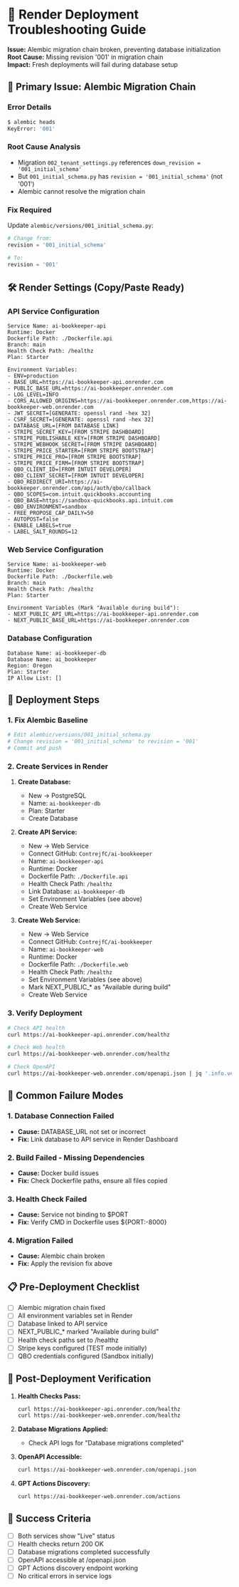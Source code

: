 # 🔧 Render Deployment Troubleshooting Guide

**Issue:** Alembic migration chain broken, preventing database initialization  
**Root Cause:** Missing revision '001' in migration chain  
**Impact:** Fresh deployments will fail during database setup

## 🚨 Primary Issue: Alembic Migration Chain

### Error Details
```bash
$ alembic heads
KeyError: '001'
```

### Root Cause Analysis
- Migration `002_tenant_settings.py` references `down_revision = '001_initial_schema'`
- But `001_initial_schema.py` has `revision = '001_initial_schema'` (not '001')
- Alembic cannot resolve the migration chain

### Fix Required
Update `alembic/versions/001_initial_schema.py`:
```python
# Change from:
revision = '001_initial_schema'

# To:
revision = '001'
```

## 🛠️ Render Settings (Copy/Paste Ready)

### API Service Configuration
```
Service Name: ai-bookkeeper-api
Runtime: Docker
Dockerfile Path: ./Dockerfile.api
Branch: main
Health Check Path: /healthz
Plan: Starter

Environment Variables:
- ENV=production
- BASE_URL=https://ai-bookkeeper-api.onrender.com
- PUBLIC_BASE_URL=https://ai-bookkeeper.onrender.com
- LOG_LEVEL=INFO
- CORS_ALLOWED_ORIGINS=https://ai-bookkeeper.onrender.com,https://ai-bookkeeper-web.onrender.com
- JWT_SECRET=[GENERATE: openssl rand -hex 32]
- CSRF_SECRET=[GENERATE: openssl rand -hex 32]
- DATABASE_URL=[FROM DATABASE LINK]
- STRIPE_SECRET_KEY=[FROM STRIPE DASHBOARD]
- STRIPE_PUBLISHABLE_KEY=[FROM STRIPE DASHBOARD]
- STRIPE_WEBHOOK_SECRET=[FROM STRIPE DASHBOARD]
- STRIPE_PRICE_STARTER=[FROM STRIPE BOOTSTRAP]
- STRIPE_PRICE_PRO=[FROM STRIPE BOOTSTRAP]
- STRIPE_PRICE_FIRM=[FROM STRIPE BOOTSTRAP]
- QBO_CLIENT_ID=[FROM INTUIT DEVELOPER]
- QBO_CLIENT_SECRET=[FROM INTUIT DEVELOPER]
- QBO_REDIRECT_URI=https://ai-bookkeeper.onrender.com/api/auth/qbo/callback
- QBO_SCOPES=com.intuit.quickbooks.accounting
- QBO_BASE=https://sandbox-quickbooks.api.intuit.com
- QBO_ENVIRONMENT=sandbox
- FREE_PROPOSE_CAP_DAILY=50
- AUTOPOST=false
- ENABLE_LABELS=true
- LABEL_SALT_ROUNDS=12
```

### Web Service Configuration
```
Service Name: ai-bookkeeper-web
Runtime: Docker
Dockerfile Path: ./Dockerfile.web
Branch: main
Health Check Path: /healthz
Plan: Starter

Environment Variables (Mark "Available during build"):
- NEXT_PUBLIC_API_URL=https://ai-bookkeeper-api.onrender.com
- NEXT_PUBLIC_BASE_URL=https://ai-bookkeeper.onrender.com
```

### Database Configuration
```
Database Name: ai-bookkeeper-db
Database Name: ai_bookkeeper
Region: Oregon
Plan: Starter
IP Allow List: []
```

## 🔄 Deployment Steps

### 1. Fix Alembic Baseline
```bash
# Edit alembic/versions/001_initial_schema.py
# Change revision = '001_initial_schema' to revision = '001'
# Commit and push
```

### 2. Create Services in Render
1. **Create Database:**
   - New → PostgreSQL
   - Name: `ai-bookkeeper-db`
   - Plan: Starter
   - Create Database

2. **Create API Service:**
   - New → Web Service
   - Connect GitHub: `ContrejfC/ai-bookkeeper`
   - Name: `ai-bookkeeper-api`
   - Runtime: Docker
   - Dockerfile Path: `./Dockerfile.api`
   - Health Check Path: `/healthz`
   - Link Database: `ai-bookkeeper-db`
   - Set Environment Variables (see above)
   - Create Web Service

3. **Create Web Service:**
   - New → Web Service
   - Connect GitHub: `ContrejfC/ai-bookkeeper`
   - Name: `ai-bookkeeper-web`
   - Runtime: Docker
   - Dockerfile Path: `./Dockerfile.web`
   - Health Check Path: `/healthz`
   - Set Environment Variables (see above)
   - Mark NEXT_PUBLIC_* as "Available during build"
   - Create Web Service

### 3. Verify Deployment
```bash
# Check API health
curl https://ai-bookkeeper-api.onrender.com/healthz

# Check Web health
curl https://ai-bookkeeper-web.onrender.com/healthz

# Check OpenAPI
curl https://ai-bookkeeper-web.onrender.com/openapi.json | jq '.info.version'
```

## 🚨 Common Failure Modes

### 1. Database Connection Failed
- **Cause:** DATABASE_URL not set or incorrect
- **Fix:** Link database to API service in Render Dashboard

### 2. Build Failed - Missing Dependencies
- **Cause:** Docker build issues
- **Fix:** Check Dockerfile paths, ensure all files copied

### 3. Health Check Failed
- **Cause:** Service not binding to $PORT
- **Fix:** Verify CMD in Dockerfile uses ${PORT:-8000}

### 4. Migration Failed
- **Cause:** Alembic chain broken
- **Fix:** Apply the revision fix above

## 📋 Pre-Deployment Checklist

- [ ] Alembic migration chain fixed
- [ ] All environment variables set in Render
- [ ] Database linked to API service
- [ ] NEXT_PUBLIC_* marked "Available during build"
- [ ] Health check paths set to /healthz
- [ ] Stripe keys configured (TEST mode initially)
- [ ] QBO credentials configured (Sandbox initially)

## 🔄 Post-Deployment Verification

1. **Health Checks Pass:**
   ```bash
   curl https://ai-bookkeeper-api.onrender.com/healthz
   curl https://ai-bookkeeper-web.onrender.com/healthz
   ```

2. **Database Migrations Applied:**
   - Check API logs for "Database migrations completed"

3. **OpenAPI Accessible:**
   ```bash
   curl https://ai-bookkeeper-web.onrender.com/openapi.json
   ```

4. **GPT Actions Discovery:**
   ```bash
   curl https://ai-bookkeeper-web.onrender.com/actions
   ```

## 🎯 Success Criteria

- [ ] Both services show "Live" status
- [ ] Health checks return 200 OK
- [ ] Database migrations completed successfully
- [ ] OpenAPI accessible at /openapi.json
- [ ] GPT Actions discovery endpoint working
- [ ] No critical errors in service logs
